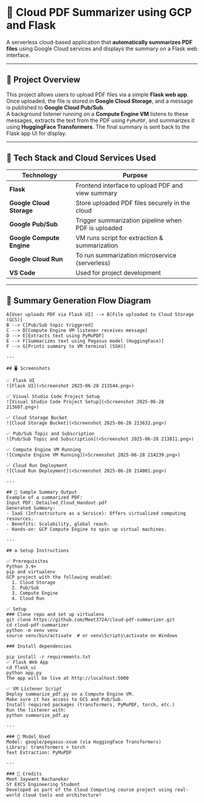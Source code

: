 # 📄 Cloud PDF Summarizer using GCP and Flask

A serverless cloud-based application that **automatically summarizes PDF files** using Google Cloud services and displays the summary on a Flask web interface.

---

## 🚀 Project Overview

This project allows users to upload PDF files via a simple **Flask web app**. Once uploaded, the file is stored in **Google Cloud Storage**, and a message is published to **Google Cloud Pub/Sub**.  
A background listener running on a **Compute Engine VM** listens to these messages, extracts the text from the PDF using `PyMuPDF`, and summarizes it using **HuggingFace Transformers**. The final summary is sent back to the Flask app UI for display.

---

## 🧩 Tech Stack and Cloud Services Used

| Technology                | Purpose                                                         |
|---------------------------|-----------------------------------------------------------------|
| **Flask**                 | Frontend interface to upload PDF and view summary               |
| **Google Cloud Storage**  | Store uploaded PDF files securely in the cloud                  |
| **Google Pub/Sub**        | Trigger summarization pipeline when PDF is uploaded             |
| **Google Compute Engine** | VM runs  script for extraction & summarization                  |
| **Google Cloud Run**      |  To run summarization microservice (serverless)                 |
| **VS Code**               | Used for project development                                    |

---

## 🧠 Summary Generation Flow Diagram

```graph TD
A[User uploads PDF via Flask UI] --> B[File uploaded to Cloud Storage (GCS)] 
B --> C[Pub/Sub topic triggered]
C --> D[Compute Engine VM listener receives message]
D --> E[Extracts text using PyMuPDF]
E --> F[Summarizes text using Pegasus model (HuggingFace)]
F --> G[Prints summary to VM terminal (SSH)] 

---

## 🖥️ Screenshots

✅ Flask UI
![Flask UI](<Screenshot 2025-06-28 213544.png>)

✅ Visual Studio Code Project Setup
![Visual Studio Code Project Setup](<Screenshot 2025-06-28 213607.png>)

✅ Cloud Storage Bucket
![Cloud Storage Bucket](<Screenshot 2025-06-28 213632.png>)

✅ Pub/Sub Topic and Subscription
![Pub/Sub Topic and Subscription](<Screenshot 2025-06-28 213811.png>)

✅ Compute Engine VM Running 
![Compute Engine VM Running](<Screenshot 2025-06-28 214239.png>)

✅ Cloud Run Deployment
![Cloud Run Deployment](<Screenshot 2025-06-28 214001.png>)

---

## 🧪 Sample Summary Output
Example of a summarized PDF:
Input PDF: Detailed_Cloud_Handout.pdf
Generated Summary:
- IaaS (Infrastructure as a Service): Offers virtualized computing resources.
- Benefits: Scalability, global reach.
- Hands-on: GCP Compute Engine to spin up virtual machines.

---

## ⚙️ Setup Instructions

✅ Prerequisites
Python 3.9+
pip and virtualenv
GCP project with the following enabled:
  1. Cloud Storage
  2. Pub/Sub
  3. Compute Engine
  4. Cloud Run

✅ Setup
### Clone repo and set up virtualenv
git clone https://github.com/Meet3724/cloud-pdf-summarizer.git 
cd cloud-pdf-summarizer
python -m venv venv
source venv/bin/activate  # or venv\Scripts\activate on Windows

### Install dependencies

pip install -r requirements.txt
✅ Flask Web App
cd flask_ui
python app.py
The app will be live at http://localhost:5000

✅ VM Listener Script
Deploy summarize_pdf.py on a Compute Engine VM.
Make sure it has access to GCS and Pub/Sub.
Install required packages (transformers, PyMuPDF, torch, etc.)
Run the listener with:
python summarize_pdf.py

--- 

### 🧠 Model Used
Model: google/pegasus-xsum (via HuggingFace Transformers)
Library: transformers + torch
Text Extraction: PyMuPDF

--- 

### 🧾 Credits
Meet Jaywant Nachanekar
SY EXCS Engineering Student
Developed as part of the Cloud Computing course project using real-world cloud tools and architecture!
